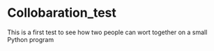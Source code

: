 # Collobaration_test
This is a first test to see how two people can wort together on a small Python program
